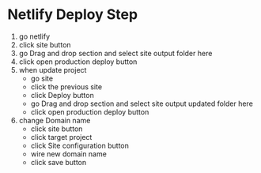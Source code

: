 # Netlify Deploy Step

1. go netlify
2. click site button
3. go Drag and drop section and select site output folder here
4. click open production deploy button
5. when update project
    - go site
    - click the previous site
    - click Deploy button
    - go Drag and drop section and select site output updated folder here
    - click open production deploy button
6. change Domain name
    - click site button
    - click target project
    - click Site configuration button
    - wire new domain name
    - click save button